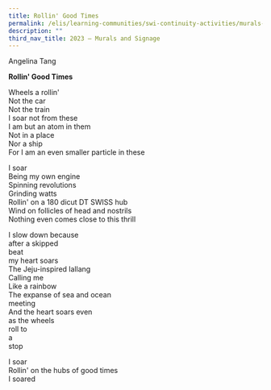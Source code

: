 ```yaml
---
title: Rollin' Good Times
permalink: /elis/learning-communities/swi-continuity-activities/murals-and-signage/rollin-good-times/
description: ""
third_nav_title: 2023 – Murals and Signage
---
```

Angelina Tang
  
**Rollin' Good Times**

Wheels a rollin'  
Not the car  
Not the train  
I soar not from these   
I am but an atom in them  
Not in a place  
Nor a ship  
For I am an even smaller particle in these  

I soar  
Being my own engine  
Spinning revolutions      
Grinding watts  
Rollin' on a 180 dicut DT SWISS hub  
Wind on follicles of head and nostrils  
Nothing even comes close to this thrill  

I slow down because  
after a skipped  
beat  
my heart soars  
The Jeju-inspired lallang  
Calling me  
Like a rainbow  
The expanse of sea and ocean  
meeting  
And the heart soars even  
as the wheels   
roll to  
a  
stop  

I soar  
Rollin' on the hubs of good times  
I soared